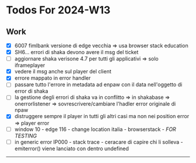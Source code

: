 # Todos For 2024-W13

## Work

- [x] 6007 fimlbank versione di edge vecchia => usa browser stack education
- [x] SH6... errori di shaka devono avere il msg del ticket
- [ ] aggiornare shaka verisone 4.7 per tutti gli applicativi => solo iframeplayer
- [x] vedere il msg anche sul player del client
- [x] errore mappato in error handler
- [ ] passare tutto l'errore in metadata ad enpaw con il data nell'oggetto di error di shaka
- [ ] la gestione degli errori di shaka va in conflitto => in shakabase => onerrorlistener => sovrescrivere/cambiare l'hadler error originale di npaw
- [x] distruggere sempre il player in tutti gli altri casi ma non nei position error => player error
- [ ] window 10 - edge 116 - change location italia - browserstack - _FOR TESTING_
- [ ] in generic error IP000 - stack trace - ceracare di capire chi li solleva - emiterror() viene lanciato con dentro undefined

---
